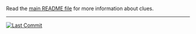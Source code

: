 Read the [main README file](https://github.com/james-beans/LwttmRhn5B-tai6/blob/main/README.md) for more information about clues.

<hr />
<a href="https://github.com/james-beans/LwttmRhn5B-tai6/commits/main/">

![Last Commit](https://custom-icon-badges.demolab.com/github/last-commit/james-beans/LwttmRhn5B-tai6?style=for-the-badge&color=black&labelColor=white&logo=github&logoColor=black)

</a>
